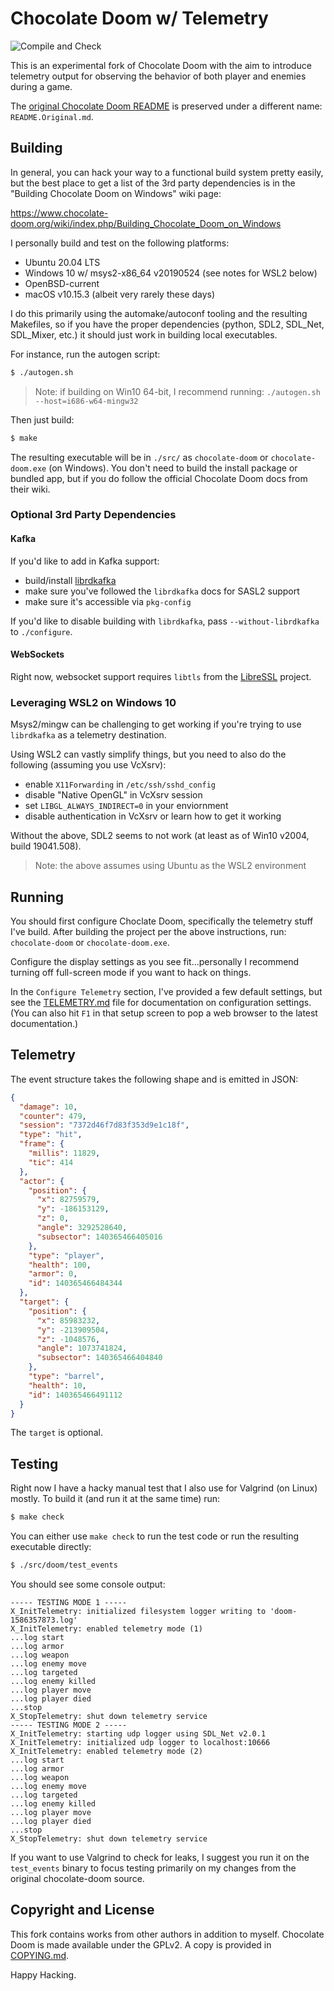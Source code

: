 # Chocolate Doom w/ Telemetry
![Compile and Check](https://github.com/voutilad/chocolate-doom/workflows/Compile%20and%20Check/badge.svg?branch=personal)

This is an experimental fork of Chocolate Doom with the aim to
introduce telemetry output for observing the behavior of both player
and enemies during a game.

The [original Chocolate Doom README](./README.Original.md) is
preserved under a different name: `README.Original.md`.

## Building

In general, you can hack your way to a functional build system pretty
easily, but the best place to get a list of the 3rd party dependencies
is in the "Building Chocolate Doom on Windows" wiki page:

https://www.chocolate-doom.org/wiki/index.php/Building_Chocolate_Doom_on_Windows

I personally build and test on the following platforms:

- Ubuntu 20.04 LTS
- Windows 10 w/ msys2-x86_64 v20190524 (see notes for WSL2 below)
- OpenBSD-current
- macOS v10.15.3 (albeit very rarely these days)

I do this primarily using the automake/autoconf tooling and the
resulting Makefiles, so if you have the proper dependencies (python,
SDL2, SDL_Net, SDL_Mixer, etc.) it should just work in building local
executables.

For instance, run the autogen script:

```bash
$ ./autogen.sh
```

> Note: if building on Win10 64-bit, I recommend running:
> `./autogen.sh --host=i686-w64-mingw32`

Then just build:

```bash
$ make
```

The resulting executable will be in `./src/` as `chocolate-doom` or
`chocolate-doom.exe` (on Windows). You don't need to build the install
package or bundled app, but if you do follow the official Chocolate
Doom docs from their wiki.

### Optional 3rd Party Dependencies
#### Kafka
If you'd like to add in Kafka support:
- build/install [librdkafka](https://github.com/edenhill/librdkafka)
- make sure you've followed the `librdkafka` docs for SASL2 support
- make sure it's accessible via `pkg-config`

If you'd like to disable building with `librdkafka`, pass
`--without-librdkafka` to `./configure`.

#### WebSockets
Right now, websocket support requires `libtls` from the
[LibreSSL](https://libressl.org) project.

### Leveraging WSL2 on Windows 10
Msys2/mingw can be challenging to get working if you're trying to use
`librdkafka` as a telemetry destination.

Using WSL2 can vastly simplify things, but you need to also do the
following (assuming you use VcXsrv):

- enable `X11Forwarding` in `/etc/ssh/sshd_config`
- disable "Native OpenGL" in VcXsrv session
- set `LIBGL_ALWAYS_INDIRECT=0` in your enviornment
- disable authentication in VcXsrv or learn how to get it working

Without the above, SDL2 seems to not work (at least as of Win10 v2004,
build 19041.508).

> Note: the above assumes using Ubuntu as the WSL2 environment

## Running

You should first configure Choclate Doom, specifically the telemetry
stuff I've build. After building the project per the above
instructions, run: `chocolate-doom` or `chocolate-doom.exe`.

Configure the display settings as you see fit...personally I recommend
turning off full-screen mode if you want to hack on things.

In the `Configure Telemetry` section, I've provided a few default
settings, but see the [TELEMETRY.md](/TELEMETRY.md) file for
documentation on configuration settings. (You can also hit `F1` in
that setup screen to pop a web browser to the latest documentation.)

## Telemetry
The event structure takes the following shape and is emitted in JSON:

```json
{
  "damage": 10,
  "counter": 479,
  "session": "7372d46f7d83f353d9e1c18f",
  "type": "hit",
  "frame": {
    "millis": 11829,
    "tic": 414
  },
  "actor": {
    "position": {
      "x": 82759579,
      "y": -186153129,
      "z": 0,
      "angle": 3292528640,
      "subsector": 140365466405016
    },
    "type": "player",
    "health": 100,
    "armor": 0,
    "id": 140365466484344
  },
  "target": {
    "position": {
      "x": 85983232,
      "y": -213909504,
      "z": -1048576,
      "angle": 1073741824,
      "subsector": 140365466404840
    },
    "type": "barrel",
    "health": 10,
    "id": 140365466491112
  }
}
```

The `target` is optional.

## Testing

Right now I have a hacky manual test that I also use for Valgrind (on
Linux) mostly. To build it (and run it at the same time) run:

```bash
$ make check
```

You can either use `make check` to run the test code or run the
resulting executable directly:

```bash
$ ./src/doom/test_events
```

You should see some console output:

```
----- TESTING MODE 1 -----
X_InitTelemetry: initialized filesystem logger writing to 'doom-1586357873.log'
X_InitTelemetry: enabled telemetry mode (1)
...log start
...log armor
...log weapon
...log enemy move
...log targeted
...log enemy killed
...log player move
...log player died
...stop
X_StopTelemetry: shut down telemetry service
----- TESTING MODE 2 -----
X_InitTelemetry: starting udp logger using SDL_Net v2.0.1
X_InitTelemetry: initialized udp logger to localhost:10666
X_InitTelemetry: enabled telemetry mode (2)
...log start
...log armor
...log weapon
...log enemy move
...log targeted
...log enemy killed
...log player move
...log player died
...stop
X_StopTelemetry: shut down telemetry service
```

If you want to use Valgrind to check for leaks, I suggest you run it
on the `test_events` binary to focus testing primarily on my changes
from the original chocolate-doom source.

## Copyright and License

This fork contains works from other authors in addition to
myself. Chocolate Doom is made available under the GPLv2. A copy is
provided in [COPYING.md](/COPYING.md).

Happy Hacking.
